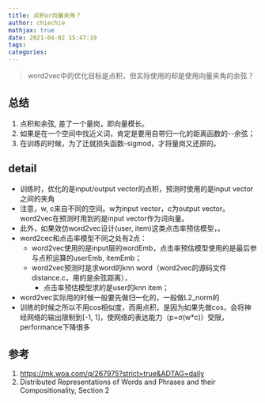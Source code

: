 ```yaml
---
title: 点积or向量夹角？
author: chiechie
mathjax: true
date: 2021-04-02 15:47:19
tags:
categories:
---
```



> word2vec中的优化目标是点积，但实际使用的却是使用向量夹角的余弦？

## 总结

1. 点积和余弦, 差了一个量岗，即向量模长。
2. 如果是在一个空间中找近义词，肯定是要用自带归一化的距离函数的--余弦；
3. 在训练的时候，为了迁就损失函数-sigmod，才将量岗又还原的。

## detail

- 训练时，优化的是input/output vector的点积，预测时使用的是input vector之间的夹角
- 注意，w, c来自不同的空间。w为input vector，c为output vector。word2vec在预测时用到的是input vector作为词向量。
- 此外，如果效仿word2vec设计(user, item)这类点击率预估模型，。
- word2cec和点击率模型不同之处有2点：
    - word2vec使用的是input层的wordEmb，点击率预估模型使用的是最后参与点积运算的userEmb, itemEmb；
    - word2vec预测时是求word的knn word（word2vec的源码文件distance.c，用的是余弦距离），
      - 点击率预估模型求的是user的knn item；
- word2vec实际用的时候一般要先做归一化的，一般做L2_norm的
- 训练的时候之所以不用cos相似度，而用点积，是因为如果先做cos，会将神经网络的输出限制到[-1, 1]，使网络的表达能力（p=σ(w*c)）受限，performance下降很多

## 参考
1. https://mk.woa.com/q/267975?strict=true&ADTAG=daily
2. Distributed Representations of Words and Phrases and their Compositionality, Section 2
